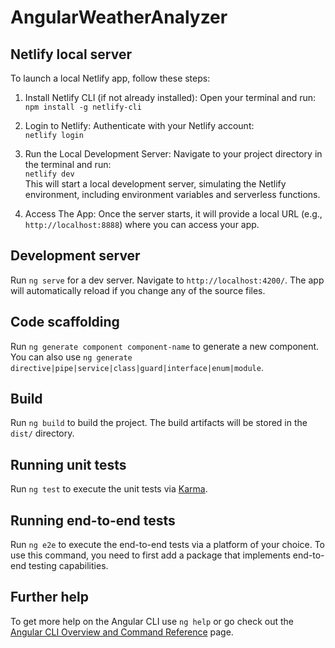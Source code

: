 # AngularWeatherAnalyzer

## Netlify local server

To launch a local Netlify app, follow these steps:

1. Install Netlify CLI (if not already installed): Open your terminal and run:<br>
 `npm install -g netlify-cli`

2. Login to Netlify: Authenticate with your Netlify account:<br>
`netlify login`

3. Run the Local Development Server: Navigate to your project directory in the terminal and run:<br>
`netlify dev` <br>
This will start a local development server, simulating the Netlify environment, including environment variables and serverless functions.

4. Access The App: Once the server starts, it will provide a local URL (e.g., `http://localhost:8888`) where you can access your app.

## Development server

Run `ng serve` for a dev server. Navigate to `http://localhost:4200/`. The app will automatically reload if you change any of the source files.

## Code scaffolding

Run `ng generate component component-name` to generate a new component. You can also use `ng generate directive|pipe|service|class|guard|interface|enum|module`.

## Build

Run `ng build` to build the project. The build artifacts will be stored in the `dist/` directory.

## Running unit tests

Run `ng test` to execute the unit tests via [Karma](https://karma-runner.github.io).

## Running end-to-end tests

Run `ng e2e` to execute the end-to-end tests via a platform of your choice. To use this command, you need to first add a package that implements end-to-end testing capabilities.

## Further help

To get more help on the Angular CLI use `ng help` or go check out the [Angular CLI Overview and Command Reference](https://angular.io/cli) page.
